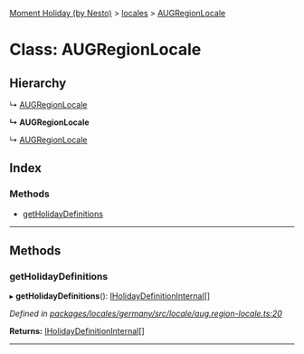[Moment Holiday (by Nesto)](../README.md) > [locales](../modules/locales.md) > [AUGRegionLocale](../classes/locales.augregionlocale.md)

# Class: AUGRegionLocale

## Hierarchy

↳  [AUGRegionLocale](locales.augregionlocale.md)

**↳ AUGRegionLocale**

↳  [AUGRegionLocale](locales.augregionlocale.md)

## Index

### Methods

* [getHolidayDefinitions](locales.augregionlocale.md#getholidaydefinitions)

---

## Methods

<a id="getholidaydefinitions"></a>

###  getHolidayDefinitions

▸ **getHolidayDefinitions**(): [IHolidayDefinitionInternal](../interfaces/_node_modules__nesto_software_moment_holiday_core_src_holiday_definition_interface_.iholidaydefinitioninternal.md)[]

*Defined in [packages/locales/germany/src/locale/aug.region-locale.ts:20](https://github.com/nesto-software/moment-holiday/blob/c39e49d/packages/locales/germany/src/locale/aug.region-locale.ts#L20)*

**Returns:** [IHolidayDefinitionInternal](../interfaces/_node_modules__nesto_software_moment_holiday_core_src_holiday_definition_interface_.iholidaydefinitioninternal.md)[]

___

